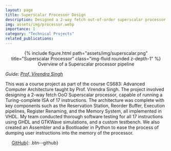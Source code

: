 ```yaml
---
layout: page
title: Superscalar Processor Design
description: Designed a 2-way fetch out-of-order superscalar processor in VHDL
img: assets/img/processor.webp
importance: 1
category: "Technical Projects"
related_publications:
---
```


<center>
<div class="row">
    <div class="col-sm mt-4 mt-md-0">
        {% include figure.html path="assets/img/superscalar.png" title="Superscalar Processor" class="img-fluid rounded z-depth-1" %}
    </div>
</div>
<div class="caption">
    Overview of a Superscalar processor pipeline
</div>
</center>

_Guide: [Prof. Virendra Singh](https://www.ee.iitb.ac.in/~viren/)_  

This was a course project as part of the course CS683: Advanced Computer Architecture taught by Prof. Virendra Singh. The project involved designing a 2-way fetch OoO Superscalar processor, capable of running a Turing-complete ISA of 17 instructions. The architecture was complete with key components such as the Reservation Station, Reorder Buffer, Execution pipelines, Register Renaming, and the Memory System, all implemented in VHDL. My team conducted thorough software testing for all 17 instructions using GHDL and GTKWave simulations, and a custom testbench. We also created an Assembler and a Bootloader in Python to ease the process of dumping user instructions into the memory of the processor.

&nbsp;&nbsp;&nbsp;&nbsp; [GitHub](https://github.com/AnubhavBhatla/Superscalar-Processor){: .btn--github}
